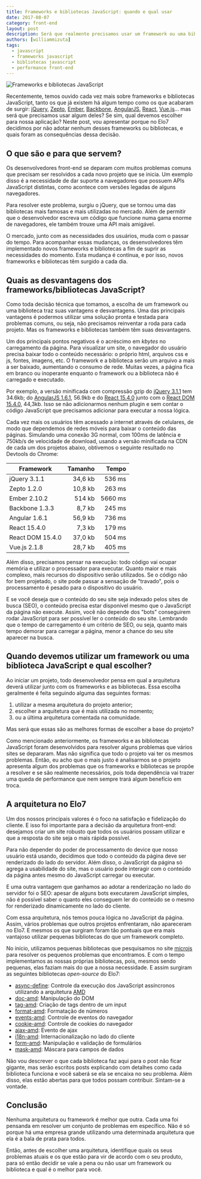 ```yaml
---
title: Frameworks e bibliotecas JavaScript: quando e qual usar
date: 2017-08-07
category: front-end
layout: post
description: Será que realmente precisamos usar um framework ou uma biblioteca JavaScript? E como decidir qual devemos usar no projeto?
authors: [williammizuta]
tags:
  - javascript
  - frameworks javascript
  - bibliotecas javascript
  - performance front-end
---
```


![Frameworks e bibliotecas JavaScript](../images/frameworks-js-1.jpg)

Recentemente, temos ouvido cada vez mais sobre frameworks e bibliotecas JavaScript, tanto os que já existem há algum tempo como os que acabaram de surgir: [jQuery](https://jquery.com/), [Zepto](http://zeptojs.com/), [Ember](http://emberjs.com/), [Backbone](http://backbonejs.org/), [AngularJS](https://angular.io/), [React](https://facebook.github.io/react/), [Vue.js](https://vuejs.org/)... mas será que precisamos usar algum deles? Se sim, qual devemos escolher para nossa aplicação? Neste post, vou apresentar porque no Elo7 decidimos por não adotar nenhum desses frameworks ou bibliotecas, e quais foram as consequências dessa decisão.

## O que são e para que servem?

Os desenvolvedores front-end se deparam com muitos problemas comuns que precisam ser resolvidos a cada novo projeto que se inicia. Um exemplo disso é a necessidade de dar suporte a navegadores que possuem APIs JavaScript distintas, como acontece com versões legadas de alguns navegadores.

Para resolver este problema, surgiu o jQuery, que se tornou uma das bibliotecas mais famosas e mais utilizadas no mercado. Além de permitir que o desenvolvedor escreva um código que funcione numa gama enorme de navegadores, ele também trouxe uma API mais amigável.

O mercado, junto com as necessidades dos usuários, muda com o passar do tempo. Para acompanhar essas mudanças, os desenvolvedores têm implementado novos frameworks e bibliotecas a fim de suprir as necessidades do momento. Esta mudança é contínua, e por isso, novos frameworks e bibliotecas têm surgido a cada dia.

## Quais as desvantagens dos frameworks/bibliotecas JavaScript?

Como toda decisão técnica que tomamos, a escolha de um framework ou uma biblioteca traz suas vantagens e desvantagens. Uma das principais vantagens é podermos utilizar uma solução pronta e testada para problemas comuns, ou seja, não precisamos reinventar a roda para cada projeto. Mas os frameworks e bibliotecas também têm suas desvantagens.

Um dos principais pontos negativos é o acréscimo em _kbytes_ no carregamento da página. Para visualizar um site, o navegador do usuário precisa baixar todo o conteúdo necessário: o próprio html, arquivos css e js, fontes, imagens, etc. O framework e a biblioteca serão um arquivo a mais a ser baixado, aumentando o consumo de rede. Muitas vezes, a página fica em branco ou inoperante enquanto o framework ou a biblioteca não é carregado e executado.

Por exemplo, a versão minificada com compressão gzip do [jQuery 3.1.1](https://code.jquery.com/jquery-3.1.1.min.js) tem 34.6kb; do [AngularJS 1.6.1](https://ajax.googleapis.com/ajax/libs/angularjs/1.6.1/angular.min.js), 56.9kb e do [React 15.4.0](https://unpkg.com/react@15.4.0/dist/react.min.js) junto com o [React DOM 15.4.0](https://unpkg.com/react-dom@15.4.0/dist/react-dom.min.js), 44,3kb. Isso se não adicionarmos nenhum plugin e sem contar o código JavaScript que precisamos adicionar para executar a nossa lógica.

Cada vez mais os usuários têm acessado a internet através de celulares, de modo que dependemos de redes móveis para baixar o conteúdo das páginas. Simulando uma conexão 3G normal, com 100ms de latência e 750kb/s de velocidade de download, usando a versão minificada na CDN de cada um dos projetos abaixo, obtivemos o seguinte resultado no Devtools do Chrome:

| Framework        | Tamanho | Tempo   |
|------------------|--------:|--------:|
| jQuery 3.1.1     | 34,6 kb |  536 ms |
| Zepto 1.2.0      | 10,8 kb |  263 ms |
| Ember 2.10.2     |  514 kb | 5660 ms |
| Backbone 1.3.3   |  8,7 kb |  245 ms |
| Angular 1.6.1    | 56,9 kb |  736 ms |
| React 15.4.0     |  7,3 kb |  179 ms |
| React DOM 15.4.0 | 37,0 kb |  504 ms |
| Vue.js 2.1.8     | 28,7 kb |  405 ms |

Além disso, precisamos pensar na execução: todo código vai ocupar memória e utilizar o processador para executar. Quanto maior e mais complexo, mais recursos do dispositivo serão utilizados. Se o código não for bem projetado, o site pode passar a sensação de "travado", pois o processamento é pesado para o dispositivo do usuário.

E se você deseja que o conteúdo do seu site seja indexado pelos sites de busca (SEO), o conteúdo precisa estar disponível mesmo que o JavaScript da página não execute. Assim, você não depende dos "bots" conseguirem rodar JavaScript para ser possível ler o conteúdo do seu site. Lembrando que o tempo de carregamento é um critério de SEO, ou seja, quanto mais tempo demorar para carregar a página, menor a chance do seu site aparecer na busca.

## Quando devemos utilizar um framework ou uma biblioteca JavaScript e qual escolher?

Ao iniciar um projeto, todo desenvolvedor pensa em qual a arquitetura deverá utilizar junto com os frameworks e as bibliotecas. Essa escolha geralmente é feita seguindo alguma das seguintes formas:

1. utilizar a mesma arquitetura do projeto anterior;
2. escolher a arquitetura que é mais utilizada no momento;
3. ou a última arquitetura comentada na comunidade.

Mas será que essas são as melhores formas de escolher a base do projeto?

Como mencionado anteriormente, os frameworks e as bibliotecas JavaScript foram desenvolvidos para resolver alguns problemas que vários sites se depararam. Mas não significa que todo o projeto vai ter os mesmos problemas. Então, eu acho que o mais justo é analisarmos se o projeto apresenta algum dos problemas que os frameworks e bibliotecas se propõe a resolver e se são realmente necessários, pois toda dependência vai trazer uma queda de performance que nem sempre trará algum benefício em troca.

## A arquitetura no Elo7
Um dos nossos principais valores é o foco na satisfação e fidelização do cliente. E isso foi importante para a decisão da arquitetura front-end: desejamos criar um site robusto que todos os usuários possam utilizar e que a resposta do site seja o mais rápida possível.

Para não depender do poder de processamento do device que nosso usuário está usando, decidimos que todo o conteúdo da página deve ser renderizado do lado do servidor. Além disso, o JavaScript da página só agrega a usabilidade do site, mas o usuário pode interagir com o conteúdo da página antes mesmo do JavaScript carregar ou executar.

E uma outra vantagem que ganhamos ao adotar a renderização no lado do servidor foi o SEO: apesar de alguns bots executarem JavaScript simples, não é possível saber o quanto eles conseguem ler do conteúdo se o mesmo for renderizado dinamicamente no lado do cliente.

Com essa arquitetura, nós temos pouca lógica no JavaScript da página. Assim, vários problemas que outros projetos enfrentaram, não apareceram no Elo7. E mesmos os que surgiram foram tão pontuais que era mais vantajoso utilizar pequenas bibliotecas do que um framework completo.

No início, utilizamos pequenas bibliotecas que pesquisamos no site [microjs](http://microjs.com/) para resolver os pequenos problemas que encontramos. E com o tempo implementamos as nossas próprias bibliotecas, pois, mesmos sendo pequenas, elas faziam mais do que a nossa necessidade. E assim surgiram as seguintes bibliotecas _open-source_ do Elo7:

- [async-define](https://github.com/elo7/async-define): Controle da execução dos JavaScript assíncronos utilizando a arquitetura [AMD](https://en.wikipedia.org/wiki/Asynchronous_module_definition)
- [doc-amd](https://github.com/elo7/doc-amd/): Manipulação do DOM
- [tag-amd](https://github.com/elo7/tag-amd): Criação de tags dentro de um input
- [format-amd](https://github.com/elo7/format-amd): Formatação de números
- [events-amd](https://github.com/elo7/events-amd): Controle de eventos do navegador
- [cookie-amd](https://github.com/elo7/cookie-amd): Controle de cookies do navegador
- [ajax-amd](https://github.com/elo7/ajax-amd): Evento de ajax
- [i18n-amd](https://github.com/elo7/i18n-amd): Internacionalização no lado do cliente
- [form-amd](https://github.com/elo7/form-amd): Manipulação e validação de formulários
- [mask-amd](https://github.com/elo7/mask-amd): Máscara para campos de dados

Não vou descrever o que cada biblioteca faz aqui para o post não ficar gigante, mas serão escritos posts explicando com detalhes como cada biblioteca funciona e você saberá se ela se encaixa no seu problema. Além disso, elas estão abertas para que todos possam contribuir. Sintam-se a vontade.

## Conclusão
Nenhuma arquitetura ou framework é melhor que outra. Cada uma foi pensanda em resolver um conjunto de problemas em específico. Não é só porque há uma empresa grande utilizando uma determinada arquitetura que ela é a bala de prata para todos.

Então, antes de escolher uma arquitetura, identifique quais os seus problemas atuais e os que estão para vir de acordo com o seu produto, para só então decidir se vale a pena ou não usar um framework ou biblioteca e qual é o melhor para você.
